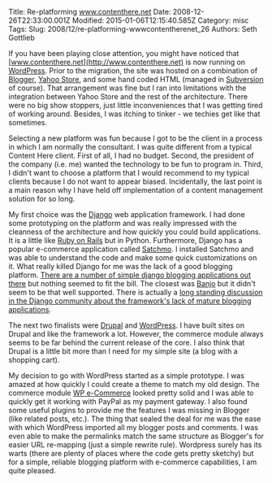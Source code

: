 Title: Re-platforming www.contenthere.net
Date: 2008-12-26T22:33:00.001Z
Modified: 2015-01-06T12:15:40.585Z
Category: misc
Tags: 
Slug: 2008/12/re-platforming-wwwcontentherenet_26
Authors: Seth Gottlieb

If you have been playing close attention, you might have noticed that [www.contenthere.net](http://www.contenthere.net) is now running on [WordPress](http://wordpress.org).  Prior to the migration, the site was hosted on a combination of [Blogger](http://www.blogger.com), [Yahoo Store](http://smallbusiness.yahoo.com), and some hand coded HTML (managed in [Subversion](http://subversion.tigris.org/) of course).  That arrangement was fine but I ran into limitations with the integration between Yahoo Store and the rest of the architecture.  There were no big show stoppers, just little inconveniences that I was getting tired of working around.  Besides, I was itching to tinker - we techies get like that sometimes.  
  
Selecting a new platform was fun because I got to be the client in a process in which I am normally the consultant.  I was quite different from a typical Content Here client.  First of all, I had no budget.  Second, the president of the company (i.e. me) wanted the technology to be fun to program in.  Third, I didn't want to choose a platform that I would recommend to my typical clients because I do not want to appear biased.  Incidentally, the last point is a main reason why I have held off implementation of a content management solution for so long.  
  
My first choice was the [Django](http://www.djangoproject.com/) web application framework.  I had done some prototyping on the platform and was really impressed with the cleanness of the architecture and how quickly you could build applications.  It is a little like [Ruby on Rails](http://rubyonrails.org/) but in Python.  Furthermore, Django has a popular e-commerce application called [Satchmo](http://www.satchmoproject.com/).  I installed Satchmo and was able to understand the code and make some quick customizations on it.  What really killed Django for me was the lack of a good blogging platform.  [There are a number of simple django blogging applications out there](http://blog.michaeltrier.com/2007/12/30/django-blogging-apps) but nothing seemed to fit the bill.  The closest was [Banjo](http://getbanjo.com/) but it didn't seem to be that well supported.   There is actually a [long standing discussion in the Django community about the framework's lack of mature blogging applications](http://www.b-list.org/weblog/2007/nov/29/django-blog/).  
  
The next two finalists were [Drupal](drupal.org/) and [WordPress](http://wordpress.org).  I have built sites on Drupal and like the framework a lot.  However, the commerce module always seems to be far behind the current release of the core.  I also think that Drupal is a little bit more than I need for my simple site (a blog with a shopping cart).  
  
My decision to go with WordPress started as a simple prototype.  I was amazed at how quickly I could create a theme to match my old design.  The commerce module [WP e-Commerce](http://www.instinct.co.nz/) looked pretty solid and I was able to quickly get it working with PayPal as my payment gateway.  I also found some useful plugins to provide me the features I was missing in Blogger (like related posts, etc.).  The thing that sealed the deal for me was the ease with which WordPress imported all my blogger posts and comments.  I was even able to make the permalinks match the same structure as Blogger's for easier URL re-mapping (just a simple rewrite rule).  Wordpress surely has its warts (there are plenty of places where the code gets pretty sketchy) but for a simple, reliable blogging platform with e-commerce capabilities, I am quite pleased.
